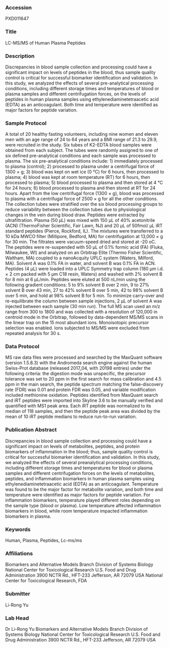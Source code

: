 ### Accession
PXD011647

### Title
LC-MS/MS of Human Plasma Peptides

### Description
Discrepancies in blood sample collection and processing could have a significant impact on levels of peptides in the blood, thus sample quality control is critical for successful biomarker identification and validation. In this study, we analyzed the effects of several pre-analytical processing conditions, including different storage times and temperatures of blood or plasma samples and different centrifugation forces, on the levels of peptides in human plasma samples using ethylenediaminetetraacetic acid (EDTA) as an anticoagulant. Both time and temperature were identified as major factors for peptide variation.

### Sample Protocol
A total of 20 healthy fasting volunteers, including nine women and eleven men with an age range of 24 to 64 years and a BMI range of 21.3 to 29.9, were recruited in the study. Six tubes of K2-EDTA blood samples were obtained from each subject. The tubes were randomly assigned to one of six defined pre-analytical conditions and each sample was processed to plasma. The six pre-analytical conditions include: 1) immediately processed to plasma (control); 2) processed to plasma under a centrifugal force of 1300 × g; 3) blood was kept on wet ice (0 °C) for 6 hours, then processed to plasma; 4) blood was kept at room temperature (RT) for 6 hours, then processed to plasma; 5) blood processed to plasma and then stored at 4 °C for 24 hours; 6) blood processed to plasma and then stored at RT for 24 hours. Apart from the low centrifugal force (1300 × g), blood was processed to plasma with a centrifugal force of 2500 × g for all the other conditions. The collection tubes were stratified over the six blood processing groups to reduce variability between the collection tubes due to physiological changes in the vein during blood draw. Peptides were extracted by ultrafiltration. Plasma (50 μL) was mixed with 150 μL of 40% acetonitrile (ACN) (ThermoFisher Scientific, Fair Lawn, NJ) and 20 μL of 50fmol/ μL iRT standard peptides (Pierce, Rockford, IL). The mixtures were transferred to a 10 kDa MWCO filter (Millipore, Bedford, MA) for centrifugation at 13,000 × g for 30 min. The filtrates were vacuum-speed dried and stored at -20 oC. The peptides were re-suspended with 50 μL of 0.1% formic acid (FA) (Fluka, Milwaukee, WI) and analyzed on an Orbitrap Elite (Thermo Fisher Scientific, Waltham, MA) coupled to a nanoAcquity UPLC system (Waters, Milford, MA). Solvent A was 0.1% FA in water, and solvent B was 0.1% FA in ACN. Peptides (4 μL) were loaded into a UPLC Symmetry trap column (180 μm i.d. × 2 cm packed with 5 μm C18 resin, Waters) and washed with 2% solvent B for 8 min at 6 μL/min. Peptides were eluted at 500 nL/min using the following gradient conditions: 5 to 9% solvent B over 2 min, 9 to 27% solvent B over 43 min, 27 to 42% solvent B over 5 min, 42 to 98% solvent B over 5 min, and hold at 98% solvent B for 5 min. To minimize carry-over and re-equilibrate the column between sample injections, 2 μL of solvent A was injected between each sample (30 min run). The full MS scan used an m/z range from 300 to 1800 and was collected with a resolution of 120,000 in centroid mode in the Orbitrap, followed by data-dependent MS/MS scans in the linear trap on the 15 most abundant ions. Monoisotopic precursor selection was enabled. Ions subjected to MS/MS were excluded from repeated analysis for 30 s.

### Data Protocol
MS raw data files were processed and searched by the MaxQuant software (version 1.5.8.3) with the Andromeda search engine against the human Swiss-Prot database (released 2017_04, with 20198 entries) under the following criteria: the digestion mode was unspecific, the precursor tolerance was set to 20 ppm in the first search for mass calibration and 4.5 ppm in the main search, the peptide spectrum matching the false-discovery rate (FDR) was 0.01 and protein FDR was 0.05, and variable modification included methionine oxidation. Peptides identified from MaxQuant search and iRT peptides were imported into Skyline 3.6 to be manually verified and quantified with MS1 peak area. Each iRT peptide was normalized to its median of 118 samples, and then the peptide peak area was divided by the mean of 10 iRT peptide medians to reduce run-to-run variation.

### Publication Abstract
Discrepancies in blood sample collection and processing could have a significant impact on levels of metabolites, peptides, and protein biomarkers of inflammation in the blood; thus, sample quality control is critical for successful biomarker identification and validation. In this study, we analyzed the effects of several preanalytical processing conditions, including different storage times and temperatures for blood or plasma samples and different centrifugation forces on the levels of metabolites, peptides, and inflammation biomarkers in human plasma samples using ethylenediaminetetraacetic acid (EDTA) as an anticoagulant. Temperature was found to be the major factor for metabolite variation, and both time and temperature were identified as major factors for peptide variation. For inflammation biomarkers, temperature played different roles depending on the sample type (blood or plasma). Low temperature affected inflammation biomarkers in blood, while room temperature impacted inflammation biomarkers in plasma.

### Keywords
Human, Plasma, Peptides, Lc-ms/ms

### Affiliations
Biomarkers and Alternative Models Branch  Division of Systems Biology  National Center for Toxicological Research  U.S. Food and Drug Administration 3900 NCTR Rd., HFT-233 Jefferson, AR 72079 USA
National Center for Toxicological Research, FDA

### Submitter
Li-Rong Yu

### Lab Head
Dr Li-Rong Yu
Biomarkers and Alternative Models Branch  Division of Systems Biology  National Center for Toxicological Research  U.S. Food and Drug Administration 3900 NCTR Rd., HFT-233 Jefferson, AR 72079 USA


